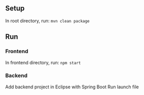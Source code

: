 ## Setup

In root directory, run:
`mvn clean package`

## Run

### Frontend

In frontend directory, run:
`npm start`

### Backend

Add backend project in Eclipse with Spring Boot
Run launch file
